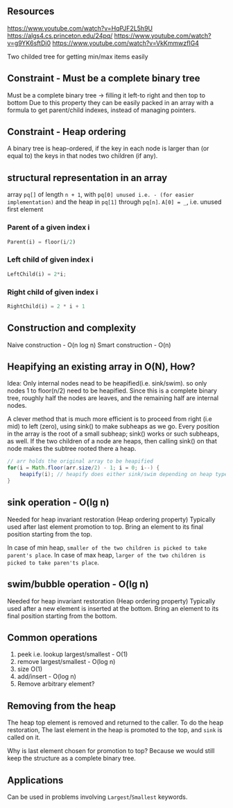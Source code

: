 

## Resources

https://www.youtube.com/watch?v=HqPJF2L5h9U
https://algs4.cs.princeton.edu/24pq/
https://www.youtube.com/watch?v=g9YK6sftDi0
https://www.youtube.com/watch?v=VkKmmwzfIG4

Two childed tree for getting min/max items easily

## Constraint - Must be a complete binary tree

Must be a complete binary tree -> filling it left-to right and then top to bottom
Due to this property they can be easily packed in an array with a formula to get parent/child indexes,
instead of managing pointers.

## Constraint - Heap ordering

A binary tree is heap-ordered,
 if the key in each node is larger than (or equal to) the keys in that nodes two children (if any).

## structural representation in an array

array  `pq[]` of length `n + 1`, with `pq[0] unused i.e. - (for easier implementation)` and 
the heap in `pq[1]` through `pq[n]`.
`A[0] = _`, i.e. unused first element

### Parent of a given index i

```py
Parent(i) = floor(i/2)
```

### Left child of given index i

```py
LeftChild(i) = 2*i;
```

### Right child of given index i

```py
RightChild(i) = 2 * i + 1
```

## Construction and complexity

Naive construction - O(n log n)
Smart construction - O(n)



## Heapifying an existing array in O(N), How?

Idea: Only internal nodes nead to be heapified(i.e. sink/swim). so only nodes 1 to floor(n/2) need to be heapified.
Since this is a complete binary tree, roughly half the nodes are leaves, and the remaining half are internal nodes.

A clever method that is much more efficient is to proceed from right (i.e mid) to left (zero), using sink() to make subheaps as we go. Every position in the array is the root of a small subheap; sink() works or such subheaps, as well. If the two children of a node are heaps, then calling sink() on that node makes the subtree rooted there a heap.

```java
// arr holds the original array to be heapified
for(i = Math.floor(arr.size/2) - 1; i = 0; i--) {
    heapify(i); // heapify does either sink/swim depending on heap type
}
```

## sink operation - O(lg n)

Needed for heap invariant restoration (Heap ordering property)
Typically used after last element promotion to top.
Bring an element to its final position starting from the top.

In case of min heap, 
`smaller of the two children is picked to take parent's place`.
In case of max heap,
`larger of the two children is picked to take paren'ts place`.

## swim/bubble operation - O(lg n)

Needed for heap invariant restoration (Heap ordering property)
Typically used after a new element is inserted at the bottom.
Bring an element to its final position starting from the bottom.


## Common operations

1. peek i.e. lookup largest/smallest - O(1)
2. remove largest/smallest - O(log n)
3. size O(1)
4. add/insert - O(log n)
5. Remove arbitrary element?


## Removing from the heap

The heap top element is removed and returned to the caller.
To do the heap restoration,
The last element in the heap is promoted to the top, and `sink` is called on it.

Why is last element chosen for promotion to top?
Because we would still keep the structure as a complete binary tree.

## Applications

Can be used in problems involving `Largest`/`Smallest` keywords.
